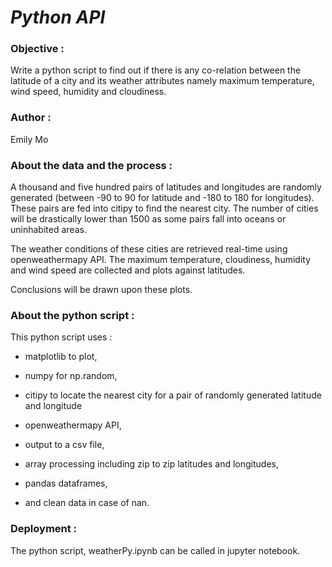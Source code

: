 # ***Python API***

 

### **Objective :**

Write a python script to find out if there is any co-relation between the latitude of a city and its weather attributes namely maximum temperature, wind speed, humidity and cloudiness.

 

### **Author :**

Emily Mo

 

### **About the data and the process :**

A thousand and five hundred pairs of latitudes and longitudes are randomly generated (between -90 to 90 for latitude and -180 to 180 for longitudes).  These pairs are fed into citipy to find the nearest city.  The number of cities will be drastically lower than 1500 as some pairs fall into oceans or uninhabited areas.  

The weather conditions of these cities are retrieved real-time using openweathermapy API.  The maximum temperature, cloudiness, humidity and wind speed are collected and plots against latitudes. 

Conclusions will be drawn upon these plots.

 

### **About the python script :**

This python script uses :

- matplotlib to plot, 

- numpy for np.random,

- citipy to locate the nearest city for a pair of randomly generated latitude and longitude

- openweathermapy API, 

- output to a csv file, 

- array processing including zip to zip latitudes and longitudes, 

- pandas dataframes,

- and clean data in case of nan. 

  



### Deployment :

The python script, weatherPy.ipynb can be called in jupyter notebook.

